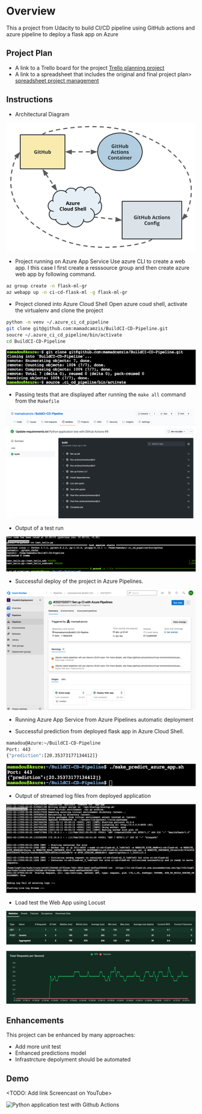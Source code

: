 # Overview
This a  project from Udacity to build CI/CD pipeline using GitHub actions and azure pipeline 
to deploy a flask app on Azure

## Project Plan

* A link to a Trello board for the project [Trello planning project](https://trello.com/b/vV1MJiMx/building-a-ci-cd-pipeline)
* A link to a spreadsheet that includes the original and final project plan> [spreadsheet project management](https://docs.google.com/spreadsheets/d/1-7xYcPvTTA3If3X05Kf7Lqj8NJUzzYQn/edit#gid=224114949)

## Instructions


* Architectural Diagram 

![ci diagram](images/ci-diagram.png)


* Project running on Azure App Service
Use azure CLI to create a web app. I this case I first create a resssource group and then create azure web app by following command.

```bash
az group create -n flask-ml-gr
az webapp up -n ci-cd-flask-ml -g flask-ml-gr

```

* Project cloned into Azure Cloud Shell
Open azure coud shell, activate the virtualenv and clone the project

```bash
python -m venv ~/.azure_ci_cd_pipeline
git clone git@github.com:mamadcamzis/BuildCI-CD-Pipeline.git
soucre ~/.azure_ci_cd_pipeline/bin/activate
cd BuildCI-CD-Pipeline
```
![cloning screen](images/gitclone.png)
* Passing tests that are displayed after running the `make all` command from the `Makefile`

![build make all](images/build.png)

* Output of a test run

![make test](images/passedmake.png)


* Successful deploy of the project in Azure Pipelines.  

![make test](images/apipeline.png)

* Running Azure App Service from Azure Pipelines automatic deployment

* Successful prediction from deployed flask app in Azure Cloud Shell.  



```bash
mamadou@Azure:~/BuildCI-CD-Pipeline
Port: 443
{"prediction":[20.35373177134412]}
```

![az app predictions](images/azapp.png)
* Output of streamed log files from deployed application

![az webapp logtail](images/logtail.png)

* Load test the Web App using Locust

![n locust](images/nlocust.png)

![locust stat](images/locuststat.png)



## Enhancements

This project can be enhanced by many approaches:

- Add more unit test
- Enhanced predictions model
- Infrastrcture depolyment should be automated

## Demo 

<TODO: Add link Screencast on YouTube>


![Python application test with Github Actions](https://github.com/mamadcamzis/BuildCI-CD-Pipeline/workflows/Python%20application%20test%20with%20Github%20Actions/badge.svg)
